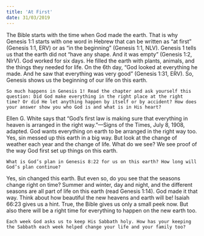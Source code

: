 ```yaml
---
title: 'At First'
date: 31/03/2019
---
```


The Bible starts with the time when God made the earth. That is why Genesis 1:1 starts with one word in Hebrew that can be written as “at first” (Genesis 1:1, ERV) or as “in the beginning” (Genesis 1:1, NLV). Genesis 1 tells us that the earth did not “have any shape. And it was empty” (Genesis 1:2, NIrV). God worked for six days. He filled the earth with plants, animals, and the things they needed for life. On the 6th day, “God looked at everything he made. And he saw that everything was very good” (Genesis 1:31, ERV). So, Genesis shows us the beginning of our life on this earth.

`So much happens in Genesis 1! Read the chapter and ask yourself this question: Did God make everything in the right place at the right time? Or did He let anything happen by itself or by accident? How does your answer show you who God is and what is in His heart?`

Ellen G. White says that “God’s first law is making sure that everything in heaven is arranged in the right way.”—Signs of the Times, July 8, 1908, adapted. God wants everything on earth to be arranged in the right way too. Yes, sin messed up this earth in a big way. But look at the change of weather each year and the change of life. What do we see? We see proof of the way God first set up things on this earth.

`What is God’s plan in Genesis 8:22 for us on this earth? How long will God’s plan continue?`

Yes, sin changed this earth. But even so, do you see that the seasons change right on time? Summer and winter, day and night, and the different seasons are all part of life on this earth (read Genesis 1:14). God made it that way. Think about how beautiful the new heavens and earth will be! Isaiah 66:23 gives us a hint. True, the Bible gives us only a small peek now. But also there will be a right time for everything to happen on the new earth too.

`Each week God asks us to keep His Sabbath holy. How has your keeping the Sabbath each week helped change your life and your family too?`